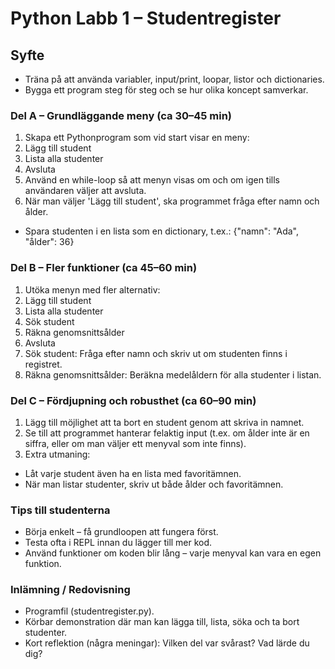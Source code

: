 
# Python Labb 1 – Studentregister
## Syfte

- Träna på att använda variabler, input/print, loopar, listor och dictionaries.
- Bygga ett program steg för steg och se hur olika koncept samverkar.
### Del A – Grundläggande meny (ca 30–45 min)
1. Skapa ett Pythonprogram som vid start visar en meny:
1. Lägg till student
2. Lista alla studenter
3. Avsluta
2. Använd en while-loop så att menyn visas om och om igen tills användaren väljer att avsluta.
3. När man väljer 'Lägg till student', ska programmet fråga efter namn och ålder.
- Spara studenten i en lista som en dictionary, t.ex.:
{"namn": "Ada", "ålder": 36}
### Del B – Fler funktioner (ca 45–60 min)
1. Utöka menyn med fler alternativ:
1. Lägg till student
2. Lista alla studenter
3. Sök student
4. Räkna genomsnittsålder
5. Avsluta
2. Sök student: Fråga efter namn och skriv ut om studenten finns i registret.
3. Räkna genomsnittsålder: Beräkna medelåldern för alla studenter i listan.
### Del C – Fördjupning och robusthet (ca 60–90 min)
1. Lägg till möjlighet att ta bort en student genom att skriva in namnet.
2. Se till att programmet hanterar felaktig input (t.ex. om ålder inte är en siffra,
eller om man väljer ett menyval som inte finns).
3. Extra utmaning:
- Låt varje student även ha en lista med favoritämnen.
- När man listar studenter, skriv ut både ålder och favoritämnen.
### Tips till studenterna
- Börja enkelt – få grundloopen att fungera först.
- Testa ofta i REPL innan du lägger till mer kod.
- Använd funktioner om koden blir lång – varje menyval kan vara en egen funktion.
### Inlämning / Redovisning
- Programfil (studentregister.py).
- Körbar demonstration där man kan lägga till, lista, söka och ta bort studenter.
- Kort reflektion (några meningar): Vilken del var svårast? Vad lärde du dig?
